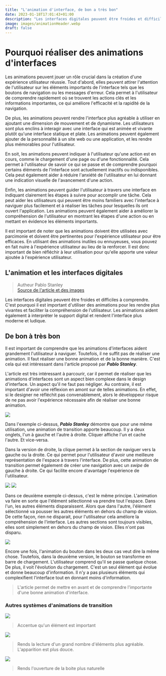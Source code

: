```yaml
---
title: "L'animation d'interface, de bon a très bon"
date: 2023-01-18T17:01:43+01:00
description: "Les interfaces digitales peuvent être froides et difficiles à comprendre. C'est pourquoi il est important d'utiliser des animations pour les rendre plus vivantes et faciliter la compréhension de l'utilisateur. Les animations aident également à interpréter le support digital et rendent l'interface plus moderne et ludique."
image: images/animationHeader.webp
draft: false
---
```


# Pourquoi réaliser des animations d'interfaces

Les animations peuvent jouer un rôle crucial dans la création d'une expérience utilisateur réussie. Tout d'abord, elles peuvent attirer l'attention de l'utilisateur sur les éléments importants de l'interface tels que les boutons de navigation ou les messages d'erreur. Cela permet à l'utilisateur de comprendre rapidement où se trouvent les actions clés et les informations importantes, ce qui améliore l'efficacité et la rapidité de la navigation.

De plus, les animations peuvent rendre l'interface plus agréable à utiliser en ajoutant une dimension de mouvement et de dynamisme. Les utilisateurs sont plus enclins à interagir avec une interface qui est animée et vivante plutôt qu'une interface statique et plate. Les animations peuvent également ajouter de la personnalité à un site web ou une application, et les rendre plus mémorables pour l'utilisateur.

En soit, les animations peuvent indiquer à l'utilisateur qu'une action est en cours, comme le chargement d'une page ou d'une fonctionnalité. Cela permet à l'utilisateur de savoir ce qui se passe et de comprendre pourquoi certains éléments de l'interface sont actuellement inactifs ou indisponibles. Cela peut également aider à réduire l'anxiété de l'utilisateur en lui donnant une indication visuelle de l'avancement d'une action.

Enfin, les animations peuvent guider l'utilisateur à travers une interface en indiquant clairement les étapes à suivre pour accomplir une tâche. Cela peut aider les utilisateurs qui peuvent être moins familiers avec l'interface à naviguer plus facilement et à réaliser les tâches pour lesquelles ils ont ouvert l'application. Les animations peuvent également aider à améliorer la compréhension de l'utilisateur en montrant les étapes d'une action ou en mettant en évidence les éléments importants.

Il est important de noter que les animations doivent être utilisées avec parcimonie et doivent être pertinentes pour l'expérience utilisateur pour être efficaces. En utilisant des animations inutiles ou ennuyeuses, vous pouvez en fait nuire à l'expérience utilisateur au lieu de la renforcer. Il est donc important de bien réfléchir à leur utilisation pour qu'elle apporte une valeur ajoutée à l'expérience utilisateur.

## L'animation et les interfaces digitales

> Autheur Pablo Stanley <br> [Source de l'article et des images](https://uxdesign.cc/good-to-great-ui-animation-tips-7850805c12e5)

Les interfaces digitales peuvent être froides et difficiles à comprendre. C'est pourquoi il est important d'utiliser des animations pour les rendre plus vivantes et faciliter la compréhension de l'utilisateur. Les animations aident également à interpréter le support digital et rendent l'interface plus moderne et ludique.

## De bon à très bon

Il est important de comprendre que les animations d'interfaces aident grandement l'utilisateur à naviguer. Toutefois, il ne suffit pas de réaliser une animation. Il faut réaliser une bonne animation et de la bonne manière. C'est cela qui est intéressant dans l'article proposé par **_Pablo Stanley_**.

L'article est très intéressant à parcourir, car il permet de réaliser que les animations d'interfaces sont un aspect bien complexe dans le design d'interface. Un aspect qu'il ne faut pas négliger. Au contraire, il est important d'avoir une réflexion en amont sur de telles animations. En effet, si le designer ne réfléchit pas convenablement, alors le développeur risque de ne pas avoir l'expérience nécessaire afin de réaliser une bonne animation.

<img src="/labeveilletech/images/tabsSlide.gif">

Dans l'exemple ci-dessus, **_Pablo Stanley_** démontre que pour une même utilisation, une animation de transition apporte beaucoup. Il y a deux onglets, l'un à gauche et l'autre à droite. Cliquer affiche l'un et cache l'autre. Et vice-versa.

Dans la version de droite, la clique permet à la section de naviguer vers la gauche ou la droite. Ce qui permet pour l'utilisateur d'avoir une meilleure représentation de l'espace à travers l'interface. De plus, cette animation de transition permet également de créer une navigation avec un _swipe_ de gauche à droite. Ce qui facilite encore d'avantage l'expérience de l'utilisateur.

<img src="/labeveilletech/images/connectElements.gif">
<img src="/labeveilletech/images/pushOther.gif">

Dans ce deuxième exemple ci-dessus, c'est le même principe. L'animation va faire en sorte que l'élément sélectionné va prendre tout l'espace. Dans l'un, les autres éléments disparaissent. Alors que dans l'autre, l'élément sélectionné va pousser les autres éléments en dehors du champ de vision. De cette façon, rien ne disparait, pour l'utilisateur cela améliore la compréhension de l'interface. Les autres sections sont toujours visibles, elles sont simplement en dehors du champ de vision. Elles n'ont pas disparu.

<img src="/labeveilletech/images/buttonsStates.gif">

Encore une fois, l'animation du bouton dans les deux cas veut dire la même chose. Toutefois, dans la deuxième version, le bouton se transforme en barre de chargement. L'utilisateur comprend qu'il se passe quelque chose. De plus, il voit l'évolution du chargement. C'est un seul élément qui évolue et donne beaucoup d'information. Il n'y a pas plusieurs éléments qui complexifient l'interface tout en donnant moins d'information.

> L'article permet de mettre en avant et de comprendre l'importante d'une bonne animation d'interface.

### Autres systèmes d'animations de transition

<img src="/labeveilletech/images/bringAttention.gif">

> Accentue qu'un élément est important

<img src="/labeveilletech/images/cascadingEffect.gif">

> Rends la lecture d'un grand nombre d'éléments plus agréable. L'apparition est plus douce.

<img src="/labeveilletech/images/menusAppear.gif">

> Rends l'ouverture de la boite plus naturelle

